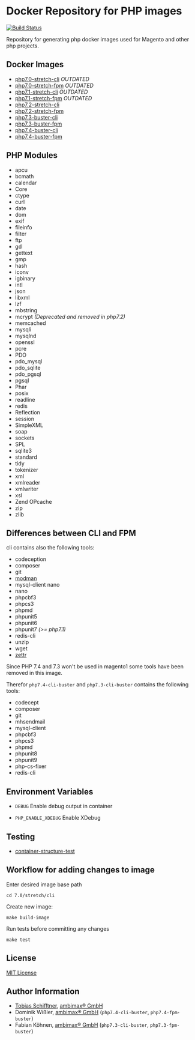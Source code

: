 # Docker Repository for PHP images

[![Build Status](https://travis-ci.org/ambimax/docker-php.svg?branch=master)](https://travis-ci.org/ambimax/docker-php)

Repository for generating php docker images used for Magento and other php projects.

## Docker Images

 - [php7.0-stretch-cli](https://hub.docker.com/r/ambimax/php7.0-cli-stretch/) *OUTDATED*
 - [php7.0-stretch-fpm](https://hub.docker.com/r/ambimax/php7.0-fpm-stretch/) *OUTDATED*
 - [php7.1-stretch-cli](https://hub.docker.com/r/ambimax/php7.1-cli-stretch/) *OUTDATED*
 - [php7.1-stretch-fpm](https://hub.docker.com/r/ambimax/php7.1-fpm-stretch/) *OUTDATED*
 - [php7.2-stretch-cli](https://hub.docker.com/r/ambimax/php7.2-cli-stretch/)
 - [php7.2-stretch-fpm](https://hub.docker.com/r/ambimax/php7.2-fpm-stretch/)
 - [php7.3-buster-cli](https://hub.docker.com/r/ambimax/php7.3-fpm-buster/)
 - [php7.3-buster-fpm](https://hub.docker.com/r/ambimax/php7.3-cli-buster/) 
 - [php7.4-buster-cli](https://hub.docker.com/r/ambimax/php7.4-fpm-buster/)
 - [php7.4-buster-fpm](https://hub.docker.com/r/ambimax/php7.4-cli-buster/)

## PHP Modules

 - apcu
 - bcmath
 - calendar
 - Core
 - ctype
 - curl
 - date
 - dom
 - exif
 - fileinfo
 - filter
 - ftp
 - gd
 - gettext
 - gmp
 - hash
 - iconv
 - igbinary
 - intl
 - json
 - libxml
 - lzf
 - mbstring
 - mcrypt _(Deprecated and removed in php7.2)_
 - memcached
 - mysqli
 - mysqlnd
 - openssl
 - pcre
 - PDO
 - pdo_mysql
 - pdo_sqlite
 - pdo_pgsql
 - pgsql
 - Phar
 - posix
 - readline
 - redis
 - Reflection
 - session
 - SimpleXML
 - soap
 - sockets
 - SPL
 - sqlite3
 - standard
 - tidy
 - tokenizer
 - xml
 - xmlreader
 - xmlwriter
 - xsl
 - Zend OPcache
 - zip
 - zlib

## Differences between CLI and FPM

cli contains also the following tools:

 - codeception
 - composer
 - git
 - [modman](https://github.com/colinmollenhour/modman)
 - mysql-client nano
 - nano
 - phpcbf3
 - phpcs3
 - phpmd
 - phpunit5
 - phpunit6
 - phpunit7 _(>= php7.1)_
 - redis-cli
 - unzip
 - wget
 - [zettr](https://github.com/AOEpeople/zettr)

 Since PHP 7.4 and 7.3 won't be used in magento1 some tools have been removed in this image.

 Therefor `php7.4-cli-buster` and `php7.3-cli-buster` contains the following tools:
 * codecept
 * composer
 * git
 * mhsendmail
 * mysql-client
 * phpcbf3
 * phpcs3
 * phpmd
 * phpunit8
 * phpunit9
 * php-cs-fixer
 * redis-cli


## Environment Variables

- `DEBUG` 
   Enable debug output in container
   
- `PHP_ENABLE_XDEBUG` 
   Enable XDebug

## Testing

 - [container-structure-test](https://github.com/GoogleContainerTools/container-structure-test)

## Workflow for adding changes to image

 Enter desired image base path
 
 ```
 cd 7.0/stretch/cli
 ```

 Create new image:
 
 ```
 make build-image
 ```
 Run tests before committing any changes
 
 ``` 
 make test
 ```
 
## License

[MIT License](http://choosealicense.com/licenses/mit/)

## Author Information

 - [Tobias Schifftner](https://twitter.com/tschifftner), [ambimax® GmbH](https://www.ambimax.de)
 - Dominik Wißler, [ambimax® GmbH](https://www.ambimax.de) (`php7.4-cli-buster`, `php7.4-fpm-buster`) 
 - Fabian Köhnen, [ambimax® GmbH](https://www.ambimax.de) (`php7.3-cli-buster`, `php7.3-fpm-buster`)
 
